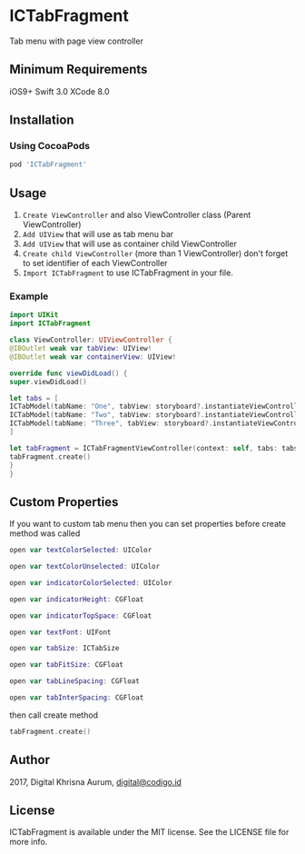 # ICTabFragment
Tab menu with page view controller

## Minimum Requirements

iOS9+
Swift 3.0
XCode 8.0

## Installation

### Using CocoaPods

```ruby
pod 'ICTabFragment'
```

## Usage

1. `Create ViewController` and also ViewController class (Parent ViewController)
2. `Add UIView` that will use as tab menu bar
3. `Add UIView` that will use as container child ViewController
4. `Create child ViewController` (more than 1 ViewController) don't forget to set identifier of each ViewController
5. `Import ICTabFragment` to use ICTabFragment in your file.

### Example 

```swift
import UIKit
import ICTabFragment

class ViewController: UIViewController {
@IBOutlet weak var tabView: UIView!
@IBOutlet weak var containerView: UIView!

override func viewDidLoad() {
super.viewDidLoad()

let tabs = [
ICTabModel(tabName: "One", tabView: storyboard?.instantiateViewController(withIdentifier: "FirstViewController") as! FirstViewController),
ICTabModel(tabName: "Two", tabView: storyboard?.instantiateViewController(withIdentifier: "SecondViewController") as! SecondViewController),
ICTabModel(tabName: "Three", tabView: storyboard?.instantiateViewController(withIdentifier: "ThirdViewController") as! ThirdViewController)
]

let tabFragment = ICTabFragmentViewController(context: self, tabs: tabs, tabView: viewTest, containerView: containerTest)
tabFragment.create()
}
}
```

## Custom Properties

If you want to custom tab menu then you can set properties before create method was called

```swift
open var textColorSelected: UIColor

open var textColorUnselected: UIColor

open var indicatorColorSelected: UIColor

open var indicatorHeight: CGFloat

open var indicatorTopSpace: CGFloat

open var textFont: UIFont

open var tabSize: ICTabSize

open var tabFitSize: CGFloat

open var tabLineSpacing: CGFloat

open var tabInterSpacing: CGFloat
```

then call create method
```swift
tabFragment.create()
```
## Author

2017, Digital Khrisna Aurum, digital@codigo.id

## License

ICTabFragment is available under the MIT license. See the LICENSE file for more info.

